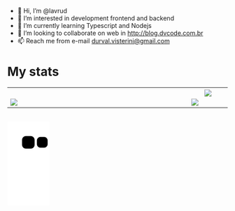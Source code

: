 - 👋 Hi, I’m @lavrud
- 👀 I’m interested in development frontend and backend
- 🌱 I’m currently learning Typescript and Nodejs
- 💞️ I’m looking to collaborate on web in http://blog.dvcode.com.br
- 📫 Reach me from e-mail durval.visterini@gmail.com
<!---
lavrud/lavrud is a ✨ special ✨ repository because its `README.md` (this file) appears on your GitHub profile.
You can click the Preview link to take a look at your changes.
--->

# My stats

<center>
	<table border="0">
		<tr>
			<td colspan="2" align="center">
				<img width="600px" align="center" src="https://github-readme-streak-stats.herokuapp.com?user=paulosalvatore&theme=buefy&date_format=M%20j%5B%2C%20Y%5D"/>
			</td>
		</tr>
		<tr>
			<td align="center">
				<img width="400px" align="left" src="https://github-readme-stats.vercel.app/api/top-langs/?username=paulosalvatore&show_icons=true&langs_count=10&layout=compact&theme=buefy&count_private=true"/>
			</td>
			<td align="center">
				<img width="490px" align="left" src="https://github-readme-stats.vercel.app/api?username=paulosalvatore&theme=buefy&?theme=dark&show_icons=true%count_private=true&include_all_commits=true"/>
			</td>
		</tr>
	</table>
</center>

<br/>

<img src="https://raw.githubusercontent.com/paulosalvatore/paulosalvatore/output/github-snake.svg" align="center" />
